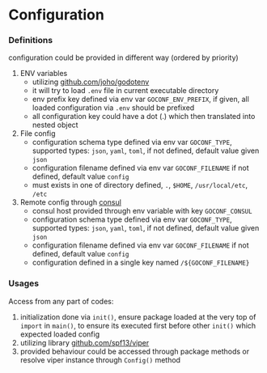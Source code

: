 # Configuration

### Definitions

configuration could be provided in different way (ordered by priority)

1. ENV variables
    - utilizing [github.com/joho/godotenv](https://github.com/joho/godotenv)
    - it will try to load `.env` file in current executable directory
    - env prefix key defined via env var `GOCONF_ENV_PREFIX`, if given, all loaded configuration via `.env` should be prefixed
    - all configuration key could have a dot (.) which then translated into nested object
2. File config
    - configuration schema type defined via env var `GOCONF_TYPE`, supported types: `json`, `yaml`, `toml`, if not defined, default value given `json`
    - configuration filename defined via env var `GOCONF_FILENAME` if not defined, default value `config`
    - must exists in one of directory defined, `.`, `$HOME`, `/usr/local/etc`, `/etc`
3. Remote config through [consul](https://www.consul.io/)
    - consul host provided through env variable with key `GOCONF_CONSUL`
    - configuration schema type defined via env var `GOCONF_TYPE`, supported types: `json`, `yaml`, `toml`, if not defined, default value given `json`
    - configuration filename defined via env var `GOCONF_FILENAME` if not defined, default value `config`
    - configuration defined in a single key named `/${GOCONF_FILENAME}`

### Usages
    
Access from any part of codes:

1. initialization done via `init()`, ensure package loaded at the very top of `import` in `main()`, to ensure its executed first before other `init()` which expected loaded config
2. utilizing library [github.com/spf13/viper](https://github.com/spf13/viper) 
3. provided behaviour could be accessed through package methods or resolve viper instance through `Config()` method

